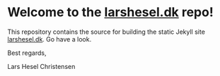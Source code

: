 Welcome to the [larshesel.dk](http://larshesel.dk) repo!
==

This repository contains the source for building the static Jekyll
site [larshesel.dk](http://larshesel.dk). Go have a look.

Best regards,

Lars Hesel Christensen
